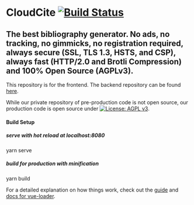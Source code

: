 # CloudCite [![Build Status](https://travis-ci.com/navalpatel384/cloudcite.svg?token=PGuisJQYAXFAqhqdPqPm&branch=master)](https://travis-ci.com/navalpatel384/cloudcite)
## The best bibliography generator. No ads, no tracking, no gimmicks, no registration required, always secure (SSL, TLS 1.3, HSTS, and CSP), always fast (HTTP/2.0 and Brotli Compression) and 100% Open Source (AGPLv3).

This repository is for the frontend. The backend repository can be found [here](https://github.com/Hackdromeda/cloudcite-api).

While our private repository of pre-production code is not open source, our production code is open source under [![License: AGPL v3](https://img.shields.io/badge/License-AGPL%20v3-blue.svg)](https://github.com/Hackdromeda/cloudcite/blob/master/LICENSE).

#### Build Setup

##### serve with hot reload at localhost:8080
yarn serve

##### build for production with minification
yarn build

For a detailed explanation on how things work, check out the [guide](http://vuejs-templates.github.io/webpack/) and [docs for vue-loader](http://vuejs.github.io/vue-loader).
